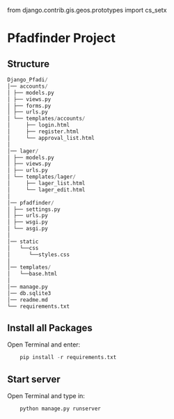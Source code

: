 from django.contrib.gis.geos.prototypes import cs_setx

# Pfadfinder Project


## Structure
```python
Django_Pfadi/ 
│── accounts/ 
│ ├── models.py 
│ ├── views.py  
│ ├── forms.py
│ ├── urls.py 
│ └── templates/accounts/ 
│     ├── login.html 
│     ├── register.html 
│     └── approval_list.html 
│ 
│── lager/ 
│ ├── models.py 
│ ├── views.py 
│ ├── urls.py 
│ └── templates/lager/ 
│     ├── lager_list.html 
│     └── lager_edit.html 
│
│── pfadfinder/
│ ├── settings.py 
│ ├── urls.py 
│ ├── wsgi.py 
│ └── asgi.py 
│ 
│── static
│   └──css 
│      └──styles.css
│
│── templates/
│   └──base.html
│
│── manage.py
│── db.sqlite3
│── readme.md
└── requirements.txt 
```

## Install all Packages
Open Terminal and enter:
```python
    pip install -r requirements.txt
```

## Start server
Open Terminal and type in:
```python
    python manage.py runserver
```